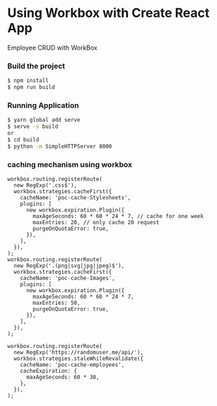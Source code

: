 # Using Workbox with Create React App

Employee CRUD with WorkBox 

### Build the project

```bash
$ npm install
$ npm run build
```
### Running  Application

```bash
$ yarn global add serve
$ serve -s build
or 
$ cd build
$ python -m SimpleHTTPServer 8000
```
### caching mechanism using workbox

```
workbox.routing.registerRoute(
  new RegExp('.css$'),
  workbox.strategies.cacheFirst({
    cacheName: 'poc-cache-Stylesheets',
    plugins: [
      new workbox.expiration.Plugin({
        maxAgeSeconds: 60 * 60 * 24 * 7, // cache for one week
        maxEntries: 20, // only cache 20 request
        purgeOnQuotaError: true,
      }),
    ],
  }),
);
workbox.routing.registerRoute(
  new RegExp('.(png|svg|jpg|jpeg)$'),
  workbox.strategies.cacheFirst({
    cacheName: 'poc-cache-Images',
    plugins: [
      new workbox.expiration.Plugin({
        maxAgeSeconds: 60 * 60 * 24 * 7,
        maxEntries: 50,
        purgeOnQuotaError: true,
      }),
    ],
  }),
);

workbox.routing.registerRoute(
  new RegExp('https://randomuser.me/api/'),
  workbox.strategies.staleWhileRevalidate({
    cacheName: 'poc-cache-employees',
    cacheExpiration: {
      maxAgeSeconds: 60 * 30,
    },
  }),
);
```

